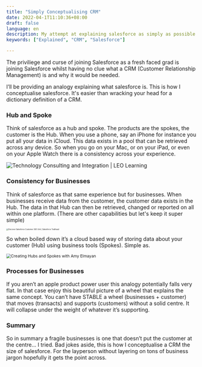 ```yaml
---
title: "Simply Conceptualising CRM"
date: 2022-04-1T11:10:36+08:00
draft: false
language: en
description: My attempt at explaining salesforce as simply as possible
keywords: ["Explained", "CRM", "Salesforce"]

---
```


The priviliege and curse of joining Salesforce as a fresh faced grad is joining Salesforce whilst having no clue what a CRM (Customer Relationship Management) is and why it would be needed.

I’ll be providing an analogy explaining what salesforce is. This is how I conceptualise salesforce. It's easier than wracking your head for a dictionary definition of a CRM. 

### Hub and Spoke 

Think of salesforce as a hub and spoke. The products are the spokes, the customer is the Hub. When you use a phone, say an iPhone for instance you put all your data in iCloud. This data exists in a pool that can be retrieved across any device. So when you go on your Mac, or on your iPad, or even on your Apple Watch there is a consistency across your experience.

![Technology Consulting and Integration | LEO Learning](https://cdn.sanity.io/images/nosafynr/leo-production/d4c6627ed028a45f2572493780e852147a26287a-1000x600.png?w=800&h=480&fit=crop)

### Consistency for Businesses

Think of salesforce as that same experience but for businesses. When businesses receive data from the customer, the customer data exists in the Hub. The data in that Hub can then be retrieved, changed or reported on all within one platform. (There are other capabilities but let's keep it super simple)

<img src="https://res.cloudinary.com/hy4kyit2a/f_auto,fl_lossy,q_70/learn/modules/salesforce-customer-360/discovers-salesforce-customer-360/images/cab5babec23775ca15b86d196b9acbe8_48723-bd-9-e-096-4-d-92-add-4-4-d-9-a-0-b-55-abd-5.png" alt="Discover Salesforce Customer 360 Unit | Salesforce Trailhead" style="zoom:33%;" />

So when boiled down it’s a cloud based way of storing data about your customer (Hub) using business tools (Spokes). Simple as. 

<img src="https://www.contentkingapp.com/media/content/contentking-content-hubs-spokes-model-en@1x.png" alt="Creating Hubs and Spokes with Amy Elmayan" style="zoom:75%;" />



<h3>Processes for Businesses</h3>

If you aren’t an apple product power user this analogy potentially falls very flat. In that case enjoy this beautiful picture of a wheel that explains the same concept. You can’t have STABLE a wheel (businesses + customer) that moves (transacts) and supports (customers) without a solid centre. It will collapse under the weight of whatever it’s supporting. 

<h3>Summary</h3>

So in summary a fragile businesses is one that doesn’t put the customer at the centre... I tried. Bad jokes aside, this is how I conceptualise a CRM the size of salesforce. For the layperson without layering on tons of business jargon hopefully it gets the point across.